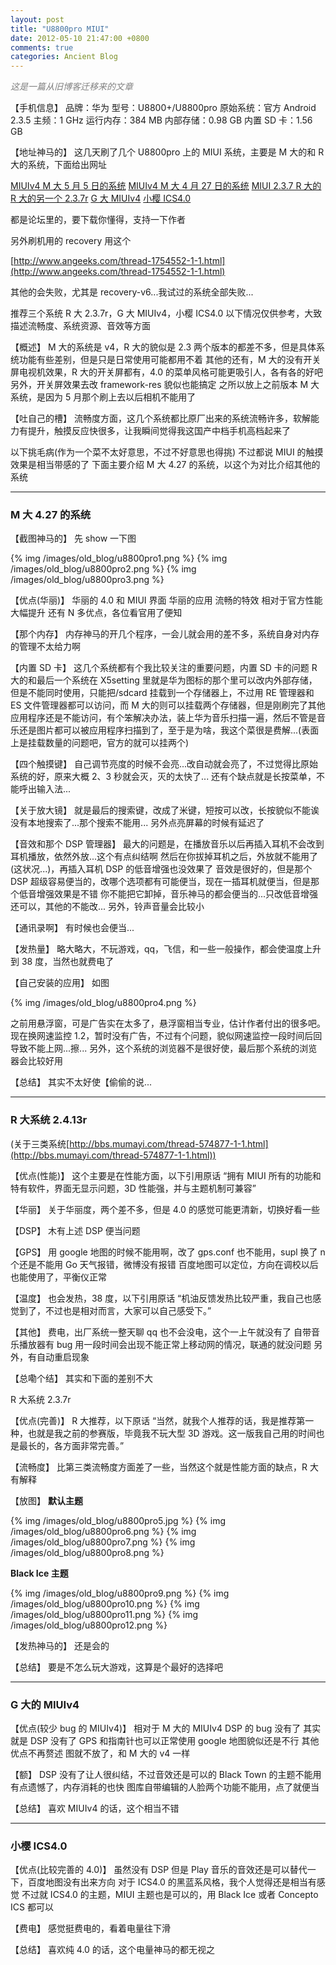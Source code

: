 ```yaml
---
layout: post
title: "U8800pro MIUI"
date: 2012-05-10 21:47:00 +0800
comments: true
categories: Ancient Blog
---
```


_<font color = "gray">这是一篇从旧博客迁移来的文章</font>_

<!-- more -->

【手机信息】
品牌：华为
型号：U8800+/U8800pro
原始系统：官方 Android 2.3.5
主频：1 GHz
运行内存：384 MB
内部存储：0.98 GB
内置 SD 卡：1.56 GB

【地址神马的】
这几天刷了几个 U8800pro 上的 MIUI 系统，主要是 M 大的和 R 大的系统，下面给出网址

[MIUIv4 M 大 5 月 5 日的系统](http://bbs.anzhi.com/thread-5130931-1-1.html)
[MIUIv4 M 大 4 月 27 日的系统](http://bbs.anzhi.com/forum.php?mod=viewthread&tid=5108757)
[MIUI 2.3.7 R 大的](http://bbs.mumayi.com/thread-479045-1-1.html)
[R 大的另一个 2.3.7r](http://bbs.mumayi.com/thread-453560-1-1.html)
[G 大 MIUIv4](http://bbs.anzhi.com/forum.php?mod=viewthread&tid=5008328&extra=page%3D1%26filter%3Dtypeid%26typeid%3D4886%26typeid%3D4886)
[小樱 ICS4.0](http://bbs.anzhi.com/forum.php?mod=viewthread&tid=5059431&extra=page%3D1%26filter%3Dtypeid%26typeid%3D4886%26typeid%3D4886)

都是论坛里的，要下载你懂得，支持一下作者

另外刷机用的 recovery 用这个

[http://www.angeeks.com/thread-1754552-1-1.html](http://www.angeeks.com/thread-1754552-1-1.html)

其他的会失败，尤其是 recovery-v6...我试过的系统全部失败...

推荐三个系统 R 大 2.3.7r，G 大 MIUIv4，小樱 ICS4.0
以下情况仅供参考，大致描述流畅度、系统资源、音效等方面

【概述】
M 大的系统是 v4，R 大的貌似是 2.3
两个版本的都差不多，但是具体系统功能有些差别，但是只是日常使用可能都用不着
其他的还有，M 大的没有开关屏电视机效果，R 大的开关屏都有，4.0 的菜单风格可能更吸引人，各有各的好吧
另外，开关屏效果去改 framework-res 貌似也能搞定
之所以放上之前版本 M 大系统，是因为 5 月那个刷上去以后相机不能用了

【吐自己的槽】
流畅度方面，这几个系统都比原厂出来的系统流畅许多，软解能力有提升，触摸反应快很多，让我瞬间觉得我这国产中档手机高档起来了

以下挑毛病(作为一个菜不太好意思，不过不好意思也得挑)
不过都说 MIUI 的触摸效果是相当带感的了
下面主要介绍 M 大 4.27 的系统，以这个为对比介绍其他的系统

---

### M 大 4.27 的系统

【截图神马的】
先 show 一下图

{% img /images/old_blog/u8800pro1.png %}
{% img /images/old_blog/u8800pro2.png %}
{% img /images/old_blog/u8800pro3.png %}

【优点(华丽)】
华丽的 4.0 和 MIUI 界面
华丽的应用
流畅的特效
相对于官方性能大幅提升
还有 N 多优点，各位看官用了便知

【那个内存】
内存神马的开几个程序，一会儿就会用的差不多，系统自身对内存的管理不太给力啊

【内置 SD 卡】
这几个系统都有个我比较关注的重要问题，内置 SD 卡的问题
R 大的和最后一个系统在 X5setting 里就是华为图标的那个里可以改内外部存储，但是不能同时使用，只能把/sdcard 挂载到一个存储器上，不过用 RE 管理器和 ES 文件管理器都可以访问，而 M 大的则可以挂载两个存储器，但是刚刷完了其他应用程序还是不能访问，有个笨解决办法，装上华为音乐扫描一遍，然后不管是音乐还是图片都可以被应用程序扫描到了，至于是为啥，我这个菜很是费解...(表面上是挂载数量的问题吧，官方的就可以挂两个)

【四个触摸键】
自己调节亮度的时候不会亮...改自动就会亮了，不过觉得比原始系统的好，原来大概 2、3 秒就会灭，灭的太快了...
还有个缺点就是长按菜单，不能呼出输入法...

【关于放大镜】
就是最后的搜索键，改成了米键，短按可以改，长按貌似不能诶
没有本地搜索了...那个搜索不能用...
另外点亮屏幕的时候有延迟了

【音效和那个 DSP 管理器】
最大的问题是，在播放音乐以后再插入耳机不会改到耳机播放，依然外放...这个有点纠结啊
然后在你拔掉耳机之后，外放就不能用了(这状况...)，再插入耳机 DSP 的低音增强也没效果了
音效是很好的，但是那个 DSP 超级容易便当的，改哪个选项都有可能便当，现在一插耳机就便当，但是那个低音增强效果是不错
你不能把它卸掉，音乐神马的都会便当的...只改低音增强还可以，其他的不能改...
另外，铃声音量会比较小

【通讯录啊】
有时候也会便当...

【发热量】
略大略大，不玩游戏，qq，飞信，和一些一般操作，都会使温度上升到 38 度，当然也就费电了

【自己安装的应用】
如图

{% img /images/old_blog/u8800pro4.png %}

之前用悬浮窗，可是广告实在太多了，悬浮窗相当专业，估计作者付出的很多吧。
现在换网速监控 1.2，暂时没有广告，不过有个问题，貌似网速监控一段时间后回导致不能上网...擦...
另外，这个系统的浏览器不是很好使，最后那个系统的浏览器会比较好用

【总结】
其实不太好使【偷偷的说...

---

### R 大系统 2.4.13r

(关于三类系统[http://bbs.mumayi.com/thread-574877-1-1.html](http://bbs.mumayi.com/thread-574877-1-1.html))

【优点(性能)】
这个主要是在性能方面，以下引用原话
“拥有 MIUI 所有的功能和特有软件，界面无显示问题，3D 性能强，并与主题机制可兼容”

【华丽】
关于华丽度，两个差不多，但是 4.0 的感觉可能更清新，切换好看一些

【DSP】
木有上述 DSP 便当问题

【GPS】
用 google 地图的时候不能用啊，改了 gps.conf 也不能用，supl 换了 n 个还是不能用
Go 天气报错，微博没有报错
百度地图可以定位，方向在调校以后也能使用了，平衡仪正常

【温度】
也会发热，38 度，以下引用原话
“机油反馈发热比较严重，我自己也感觉到了，不过也是相对而言，大家可以自己感受下。”

【其他】
费电，出厂系统一整天聊 qq 也不会没电，这个一上午就没有了
自带音乐播放器有 bug
用一段时间会出现不能正常上移动网的情况，联通的就没问题
另外，有自动重启现象

【总嘞个结】
其实和下面的差别不大

R 大系统 2.3.7r

【优点(完善)】
R 大推荐，以下原话
“当然，就我个人推荐的话，我是推荐第一种，也就是我之前的参赛版，毕竟我不玩大型 3D 游戏。这一版我自己用的时间也是最长的，各方面非常完善。”

【流畅度】
比第三类流畅度方面差了一些，当然这个就是性能方面的缺点，R 大有解释

【放图】
<b>默认主题</b>

{% img /images/old_blog/u8800pro5.jpg %}
{% img /images/old_blog/u8800pro6.png %}
{% img /images/old_blog/u8800pro7.png %}
{% img /images/old_blog/u8800pro8.png %}

<b>Black Ice 主题</b>

{% img /images/old_blog/u8800pro9.png %}
{% img /images/old_blog/u8800pro10.png %}
{% img /images/old_blog/u8800pro11.png %}
{% img /images/old_blog/u8800pro12.png %}

【发热神马的】
还是会的

【总结】
要是不怎么玩大游戏，这算是个最好的选择吧

---

### G 大的 MIUIv4

【优点(较少 bug 的 MIUIv4)】
相对于 M 大的 MIUIv4 DSP 的 bug 没有了 其实就是 DSP 没有了 GPS 和指南针也可以正常使用 google 地图貌似还是不行
其他优点不再赘述
图就不放了，和 M 大的 v4 一样

【额】
DSP 没有了让人很纠结，不过音效还是可以的
Black Town 的主题不能用有点遗憾了，内存消耗的也快
图库自带编辑的人脸两个功能不能用，点了就便当

【总结】
喜欢 MIUIv4 的话，这个相当不错

---

### 小樱 ICS4.0

【优点(比较完善的 4.0)】
虽然没有 DSP 但是 Play 音乐的音效还是可以替代一下，百度地图没有出来方向
对于 ICS4.0 的黑蓝系风格，我个人觉得还是相当有感觉
不过就 ICS4.0 的主题，MIUI 主题也是可以的，用 Black Ice 或者 Concepto ICS 都可以

【费电】
感觉挺费电的，看着电量往下滑

【总结】
喜欢纯 4.0 的话，这个电量神马的都无视之
